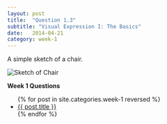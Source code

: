 ```yaml
---
layout: post
title:  "Question 1.3"
subtitle: "Visual Expression I: The Basics"
date:   2014-04-21
category: week-1
---
```


<p>A simple sketch of a chair.</p> <!-- more -->
<img src="{{ site.baseurl }}/img/chair.jpg" alt="Sketch of Chair"> 
<p><strong>Week 1 Questions</strong></p>
<ul>
  {% for post in site.categories.week-1 reversed %}
  <li>
    <a href="{{ site.baseurl }}{{ post.url }}">{{ post.title }}</a>
  </li>
  {% endfor %}
</ul>